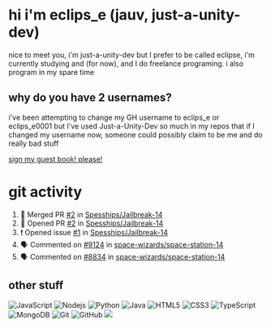 # hi i'm eclips_e (jauv, just-a-unity-dev)
nice to meet you, i'm just-a-unity-dev but I prefer to be called eclipse, i'm currently studying and (for now), and I do freelance programing. i also program in my spare time

## why do you have 2 usernames?
i've been attempting to change my GH username to eclips_e or eclips_e0001 but I've used Just-a-Unity-Dev so much in my repos that if I changed my username now, someone could possibly claim to be me and do really bad stuff

[sign my guest book! please!](https://github.com/Just-a-Unity-Dev/Just-a-Unity-Dev/issues/new?&body=Sign%20my%20guest%20book%20by%20placing%20your%20name%20in%20the%20title,%20how%27d%20you%20get%20to%20this%20page%20and%20why?%20Don%27t%20forget%20you%20have%20an%20entire%20notebook%20in%20your%20hands!)


# git activity
<!--START_SECTION:activity-->
1. 🎉 Merged PR [#2](https://github.com/Spesships/Jailbreak-14/pull/2) in [Spesships/Jailbreak-14](https://github.com/Spesships/Jailbreak-14)
2. 💪 Opened PR [#2](https://github.com/Spesships/Jailbreak-14/pull/2) in [Spesships/Jailbreak-14](https://github.com/Spesships/Jailbreak-14)
3. ❗️ Opened issue [#1](https://github.com/Spesships/Jailbreak-14/issues/1) in [Spesships/Jailbreak-14](https://github.com/Spesships/Jailbreak-14)
4. 🗣 Commented on [#9124](https://github.com/space-wizards/space-station-14/issues/9124) in [space-wizards/space-station-14](https://github.com/space-wizards/space-station-14)
5. 🗣 Commented on [#8834](https://github.com/space-wizards/space-station-14/issues/8834) in [space-wizards/space-station-14](https://github.com/space-wizards/space-station-14)
<!--END_SECTION:activity-->

## other stuff

![JavaScript](https://img.shields.io/badge/-JavaScript-black?style=flat-square&logo=javascript)
![Nodejs](https://img.shields.io/badge/-Nodejs-black?style=flat-square&logo=Node.js)
![Python](https://img.shields.io/badge/-Python-black?style=flat-square&logo=Python)
![Java](https://img.shields.io/badge/-java-E34A86?style=flat-square&logo=java)
![HTML5](https://img.shields.io/badge/-HTML5-E34F26?style=flat-square&logo=html5&logoColor=white)
![CSS3](https://img.shields.io/badge/-CSS3-1572B6?style=flat-square&logo=css3)
![TypeScript](https://img.shields.io/badge/-TypeScript-007ACC?style=flat-square&logo=typescript)
![MongoDB](https://img.shields.io/badge/-MongoDB-black?style=flat-square&logo=mongodb)
![Git](https://img.shields.io/badge/-Git-black?style=flat-square&logo=git)
![GitHub](https://img.shields.io/badge/-GitHub-181717?style=flat-square&logo=github)
![](https://github-profile-summary-cards.vercel.app/api/cards/profile-details?username=Just-a-Unity-Dev&theme=solarized_dark)
